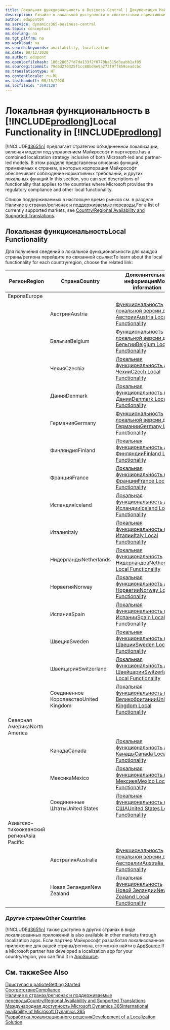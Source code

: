 ```yaml
---
title: Локальная функциональность в Business Central | Документация Майкрософт
description: Узнайте о локальной доступности и соответствии нормативным требованиям приложения Dynamics 365 Business Central.
author: edupont04
ms.service: dynamics365-business-central
ms.topic: conceptual
ms.devlang: na
ms.tgt_pltfrm: na
ms.workload: na
ms.search.keywords: availability, localization
ms.date: 08/12/2020
ms.author: edupont
ms.openlocfilehash: 180c28057fd7da133f2f0770ba515d3eabb1af05
ms.sourcegitcommit: 79d6d270325f1cc88bd4e9a273f9ff859ceadcbc
ms.translationtype: HT
ms.contentlocale: ru-RU
ms.lasthandoff: 08/13/2020
ms.locfileid: "3693128"
---
```

# <a name="local-functionality-in-prodlong"></a><span data-ttu-id="58f40-103">Локальная функциональность в [!INCLUDE[prodlong](includes/prodlong.md)]</span><span class="sxs-lookup"><span data-stu-id="58f40-103">Local Functionality in [!INCLUDE[prodlong](includes/prodlong.md)]</span></span>

[!INCLUDE[d365fin](includes/d365fin_md.md)] <span data-ttu-id="58f40-104">предлагает стратегию объединенной локализации, включая модели под управлением Майкрософт и партнеров.</span><span class="sxs-lookup"><span data-stu-id="58f40-104">has a combined localization strategy inclusive of both Microsoft-led and partner-led models.</span></span> <span data-ttu-id="58f40-105">В этом разделе представлены описания функций, применимых к странам, в которых корпорация Майкрософт обеспечивает соблюдение нормативных требований, и других локальных функций.</span><span class="sxs-lookup"><span data-stu-id="58f40-105">In this section, you can see descriptions of functionality that applies to the countries where Microsoft provides the regulatory compliance and other local functionality.</span></span>  

<span data-ttu-id="58f40-106">Список поддерживаемых в настоящее время рынков см. в разделе [Наличие в странах/регионах и поддерживаемые переводы](/dynamics365/business-central/dev-itpro/compliance/apptest-countries-and-translations?toc=/dynamics365/business-central/toc.json),</span><span class="sxs-lookup"><span data-stu-id="58f40-106">For a list of currently supported markets, see [Country/Regional Availability and Supported Translations](/dynamics365/business-central/dev-itpro/compliance/apptest-countries-and-translations?toc=/dynamics365/business-central/toc.json).</span></span>  

## <a name="local-functionality"></a><span data-ttu-id="58f40-107">Локальная функциональность</span><span class="sxs-lookup"><span data-stu-id="58f40-107">Local Functionality</span></span>

<span data-ttu-id="58f40-108">Для получения сведений о локальной функциональности для каждой страны/региона перейдите по связанной ссылке:</span><span class="sxs-lookup"><span data-stu-id="58f40-108">To learn about the local functionality for each country/region, choose the related link:</span></span>

| <span data-ttu-id="58f40-109">Регион</span><span class="sxs-lookup"><span data-stu-id="58f40-109">Region</span></span> | <span data-ttu-id="58f40-110">Страна</span><span class="sxs-lookup"><span data-stu-id="58f40-110">Country</span></span> | <span data-ttu-id="58f40-111">Дополнительная информация</span><span class="sxs-lookup"><span data-stu-id="58f40-111">More information</span></span> |
| --- | --- |--- |
| <span data-ttu-id="58f40-112">Европа</span><span class="sxs-lookup"><span data-stu-id="58f40-112">Europe</span></span> |  | |
|        | <span data-ttu-id="58f40-113">Австрия</span><span class="sxs-lookup"><span data-stu-id="58f40-113">Austria</span></span> | [<span data-ttu-id="58f40-114">Функциональность локальной версии для Австрии</span><span class="sxs-lookup"><span data-stu-id="58f40-114">Austria Local Functionality</span></span>](localfunctionality/austria/austria-local-functionality.md) |
|        | <span data-ttu-id="58f40-115">Бельгия</span><span class="sxs-lookup"><span data-stu-id="58f40-115">Belgium</span></span> | [<span data-ttu-id="58f40-116">Функциональность локальной версии для Бельгии</span><span class="sxs-lookup"><span data-stu-id="58f40-116">Belgium Local Functionality</span></span>](localfunctionality/belgium/belgium-local-functionality.md) |
|        | <span data-ttu-id="58f40-117">Чехия</span><span class="sxs-lookup"><span data-stu-id="58f40-117">Czechia</span></span> | [<span data-ttu-id="58f40-118">Локальная функциональность для Чехии</span><span class="sxs-lookup"><span data-stu-id="58f40-118">Czech Local Functionality</span></span>](localfunctionality/czech/czech-local-functionality.md) |
|        | <span data-ttu-id="58f40-119">Дания</span><span class="sxs-lookup"><span data-stu-id="58f40-119">Denmark</span></span> | [<span data-ttu-id="58f40-120">Локальная функциональность в Дании</span><span class="sxs-lookup"><span data-stu-id="58f40-120">Denmark Local Functionality</span></span>](localfunctionality/denmark/denmark-local-functionality.md) |
|        | <span data-ttu-id="58f40-121">Германия</span><span class="sxs-lookup"><span data-stu-id="58f40-121">Germany</span></span> | [<span data-ttu-id="58f40-122">Функциональность локальной версии для Германии</span><span class="sxs-lookup"><span data-stu-id="58f40-122">Germany Local Functionality</span></span>](localfunctionality/germany/germany-local-functionality.md) |
|        | <span data-ttu-id="58f40-123">Финляндия</span><span class="sxs-lookup"><span data-stu-id="58f40-123">Finland</span></span> | [<span data-ttu-id="58f40-124">Локальная функциональность для Финляндии</span><span class="sxs-lookup"><span data-stu-id="58f40-124">Finland Local Functionality</span></span>](localfunctionality/finland/finland-local-functionality.md) |
|        | <span data-ttu-id="58f40-125">Франция</span><span class="sxs-lookup"><span data-stu-id="58f40-125">France</span></span> | [<span data-ttu-id="58f40-126">Локальная функциональность во Франции</span><span class="sxs-lookup"><span data-stu-id="58f40-126">France Local Functionality</span></span>](localfunctionality/france/france-local-functionality.md) |
|        | <span data-ttu-id="58f40-127">Исландия</span><span class="sxs-lookup"><span data-stu-id="58f40-127">Iceland</span></span> | [<span data-ttu-id="58f40-128">Локальная функциональность для Исландии</span><span class="sxs-lookup"><span data-stu-id="58f40-128">Iceland Local Functionality</span></span>](localfunctionality/iceland/iceland-local-functionality.md) |
|        | <span data-ttu-id="58f40-129">Италия</span><span class="sxs-lookup"><span data-stu-id="58f40-129">Italy</span></span> | [<span data-ttu-id="58f40-130">Локальная функциональность в Италии</span><span class="sxs-lookup"><span data-stu-id="58f40-130">Italy Local Functionality</span></span>](localfunctionality/italy/italy-local-functionality.md) |
|        | <span data-ttu-id="58f40-131">Нидерланды</span><span class="sxs-lookup"><span data-stu-id="58f40-131">Netherlands</span></span> | [<span data-ttu-id="58f40-132">Локальная функциональность Нидерландов</span><span class="sxs-lookup"><span data-stu-id="58f40-132">Netherlands Local Functionality</span></span>](localfunctionality/netherlands/netherlands-local-functionality.md) |
|        | <span data-ttu-id="58f40-133">Норвегия</span><span class="sxs-lookup"><span data-stu-id="58f40-133">Norway</span></span> | [<span data-ttu-id="58f40-134">Локальная функциональность для Норвегии</span><span class="sxs-lookup"><span data-stu-id="58f40-134">Norway Local Functionality</span></span>](localfunctionality/norway/norway-local-functionality.md) |
|        | <span data-ttu-id="58f40-135">Испания</span><span class="sxs-lookup"><span data-stu-id="58f40-135">Spain</span></span> | [<span data-ttu-id="58f40-136">Локальная функциональность в Испании</span><span class="sxs-lookup"><span data-stu-id="58f40-136">Spain Local Functionality</span></span>](localfunctionality/spain/spain-local-functionality.md) |
|        | <span data-ttu-id="58f40-137">Швеция</span><span class="sxs-lookup"><span data-stu-id="58f40-137">Sweden</span></span> | [<span data-ttu-id="58f40-138">Локальная функциональность в Швеции</span><span class="sxs-lookup"><span data-stu-id="58f40-138">Sweden Local Functionality</span></span>](localfunctionality/sweden/sweden-local-functionality.md) |
|        | <span data-ttu-id="58f40-139">Швейцария</span><span class="sxs-lookup"><span data-stu-id="58f40-139">Switzerland</span></span> | [<span data-ttu-id="58f40-140">Локальная функциональность для Швейцарии</span><span class="sxs-lookup"><span data-stu-id="58f40-140">Switzerland Local Functionality</span></span>](localfunctionality/switzerland/switzerland-local-functionality.md) |
|        | <span data-ttu-id="58f40-141">Соединенное Королевство</span><span class="sxs-lookup"><span data-stu-id="58f40-141">United Kingdom</span></span> | [<span data-ttu-id="58f40-142">Локальная функциональность в Великобритании</span><span class="sxs-lookup"><span data-stu-id="58f40-142">United Kingdom Local Functionality</span></span>](localfunctionality/unitedkingdom/united-kingdom-local-functionality.md) |
| <span data-ttu-id="58f40-143">Северная Америка</span><span class="sxs-lookup"><span data-stu-id="58f40-143">North America</span></span> |       |  |
|        | <span data-ttu-id="58f40-144">Канада</span><span class="sxs-lookup"><span data-stu-id="58f40-144">Canada</span></span>|[<span data-ttu-id="58f40-145">Локальная функциональность для Канады</span><span class="sxs-lookup"><span data-stu-id="58f40-145">Canada Local Functionality</span></span>](localfunctionality/canada/canada-local-functionality.md) |
|        | <span data-ttu-id="58f40-146">Мексика</span><span class="sxs-lookup"><span data-stu-id="58f40-146">Mexico</span></span> | [<span data-ttu-id="58f40-147">Локальная функциональность в Мексике</span><span class="sxs-lookup"><span data-stu-id="58f40-147">Mexico Local Functionality</span></span>](localfunctionality/mexico/mexico-local-functionality.md) |
|        | <span data-ttu-id="58f40-148">Соединенные Штаты</span><span class="sxs-lookup"><span data-stu-id="58f40-148">United States</span></span>|[<span data-ttu-id="58f40-149">Локальная функциональность в США</span><span class="sxs-lookup"><span data-stu-id="58f40-149">United States Local Functionality</span></span>](localfunctionality/unitedstates/united-states-local-functionality.md) |
| <span data-ttu-id="58f40-150">Азиатско-тихоокеанский регион</span><span class="sxs-lookup"><span data-stu-id="58f40-150">Asia Pacific</span></span> |       |  |
|        | <span data-ttu-id="58f40-151">Австралия</span><span class="sxs-lookup"><span data-stu-id="58f40-151">Australia</span></span> | [<span data-ttu-id="58f40-152">Функциональность локальной версии для Австралии</span><span class="sxs-lookup"><span data-stu-id="58f40-152">Australia Local Functionality</span></span>](localfunctionality/australia/australia-local-functionality.md) |
|        | <span data-ttu-id="58f40-153">Новая Зеландия</span><span class="sxs-lookup"><span data-stu-id="58f40-153">New Zealand</span></span> | [<span data-ttu-id="58f40-154">Локальная функциональность Новой Зеландии</span><span class="sxs-lookup"><span data-stu-id="58f40-154">New Zealand Local Functionality</span></span>](localfunctionality/newzealand/new-zealand-local-functionality.md) |

### <a name="other-countries"></a><span data-ttu-id="58f40-155">Другие страны</span><span class="sxs-lookup"><span data-stu-id="58f40-155">Other Countries</span></span>

[!INCLUDE[d365fin](includes/d365fin_md.md)] <span data-ttu-id="58f40-156">также доступно в других странах в виде локализованных приложений.</span><span class="sxs-lookup"><span data-stu-id="58f40-156">is also available in other markets through localization apps.</span></span> <span data-ttu-id="58f40-157">Если партнер Майкрософт разработал локализованное приложение для вашей страны/региона, его можно найти в [AppSource](https://go.microsoft.com/fwlink/?linkid=2081646).</span><span class="sxs-lookup"><span data-stu-id="58f40-157">If a Microsoft partner has developed a localization app for your country/region, you can find it in [AppSource](https://go.microsoft.com/fwlink/?linkid=2081646).</span></span>

## <a name="see-also"></a><span data-ttu-id="58f40-158">См. также</span><span class="sxs-lookup"><span data-stu-id="58f40-158">See Also</span></span>

[<span data-ttu-id="58f40-159">Приступая к работе</span><span class="sxs-lookup"><span data-stu-id="58f40-159">Getting Started</span></span>](product-get-started.md)  
[<span data-ttu-id="58f40-160">Соответствие</span><span class="sxs-lookup"><span data-stu-id="58f40-160">Compliance</span></span>](compliance/compliance-overview.md)  
[<span data-ttu-id="58f40-161">Наличие в странах/регионах и поддерживаемые переводы</span><span class="sxs-lookup"><span data-stu-id="58f40-161">Country/Regional Availability and Supported Translations</span></span>](/dynamics365/business-central/dev-itpro/compliance/apptest-countries-and-translations?toc=/dynamics365/business-central/toc.json)  
[<span data-ttu-id="58f40-162">Международная доступность Microsoft Dynamics 365</span><span class="sxs-lookup"><span data-stu-id="58f40-162">International availability of Microsoft Dynamics 365</span></span>](/dynamics365/get-started/availability)  
[<span data-ttu-id="58f40-163">Разработка локализационного решения</span><span class="sxs-lookup"><span data-stu-id="58f40-163">Development of a Localization Solution</span></span>](/dynamics365/business-central/dev-itpro/developer/readiness/readiness-develop-localization)  
